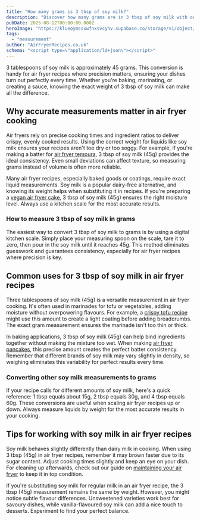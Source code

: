```yaml
---
title: "How many grams is 3 tbsp of soy milk?"
description: "Discover how many grams are in 3 tbsp of soy milk with our simple guide. Perfect for air fryer recipes and precise cooking measurements."
pubDate: 2025-08-12T00:00:00.000Z
heroImage: "https://klueoymssxwfnxsvcyhv.supabase.co/storage/v1/object/public/md/how-many-grams-is-3-tbsp-of-soy-milk-ea47346c.webp"
tags:
  - "measurement"
author: "AirFryerRecipes.co.uk"
schema: "<script type=\"application/ld+json\"></script>"
---
```


<p>3 tablespoons of soy milk is approximately 45 grams. This conversion is handy for air fryer recipes where precision matters, ensuring your dishes turn out perfectly every time. Whether you're baking, marinating, or creating a sauce, knowing the exact weight of 3 tbsp of soy milk can make all the difference.</p>

<h2>Why accurate measurements matter in air fryer cooking</h2>  
<p>Air fryers rely on precise cooking times and ingredient ratios to deliver crispy, evenly cooked results. Using the correct weight for liquids like soy milk ensures your recipes aren't too dry or too soggy. For example, if you're making a batter for <a href=https://www.airfryerrecipe.co.uk/recipes>air fryer tempura</a>, 3 tbsp of soy milk (45g) provides the ideal consistency. Even small deviations can affect texture, so measuring grams instead of volume is often more reliable.</p>  

<p>Many air fryer recipes, especially baked goods or coatings, require exact liquid measurements. Soy milk is a popular dairy-free alternative, and knowing its weight helps when substituting it in recipes. If you're preparing a <a href=https://www.airfryerrecipe.co.uk/recipe-category/cakes>vegan air fryer cake</a>, 3 tbsp of soy milk (45g) ensures the right moisture level. Always use a kitchen scale for the most accurate results.</p>  

<h3>How to measure 3 tbsp of soy milk in grams</h3>  
<p>The easiest way to convert 3 tbsp of soy milk to grams is by using a digital kitchen scale. Simply place your measuring spoon on the scale, tare it to zero, then pour in the soy milk until it reaches 45g. This method eliminates guesswork and guarantees consistency, especially for air fryer recipes where precision is key.</p>  

<h2>Common uses for 3 tbsp of soy milk in air fryer recipes</h2>  
<p>Three tablespoons of soy milk (45g) is a versatile measurement in air fryer cooking. It's often used in marinades for tofu or vegetables, adding moisture without overpowering flavours. For example, a <a href=https://www.airfryerrecipe.co.uk/recipe-category/tofu>crispy tofu recipe</a> might use this amount to create a light coating before adding breadcrumbs. The exact gram measurement ensures the marinade isn't too thin or thick.</p>  

<p>In baking applications, 3 tbsp of soy milk (45g) can help bind ingredients together without making the mixture too wet. When making <a href=https://www.airfryerrecipe.co.uk/air-fryer-conversion-chart>air fryer pancakes</a>, this precise amount creates the perfect batter consistency. Remember that different brands of soy milk may vary slightly in density, so weighing eliminates this variability for perfect results every time.</p>  

<h3>Converting other soy milk measurements to grams</h3>  
<p>If your recipe calls for different amounts of soy milk, here's a quick reference: 1 tbsp equals about 15g, 2 tbsp equals 30g, and 4 tbsp equals 60g. These conversions are useful when scaling air fryer recipes up or down. Always measure liquids by weight for the most accurate results in your cooking.</p>  

<h2>Tips for working with soy milk in air fryer recipes</h2>  
<p>Soy milk behaves slightly differently than dairy milk in cooking. When using 3 tbsp (45g) in air fryer recipes, remember it may brown faster due to its sugar content. Adjust cooking times slightly and keep an eye on your dish. For cleaning up afterwards, check out our guide on <a href=https://www.airfryerrecipe.co.uk/air-fryer-cleaner>maintaining your air fryer</a> to keep it in top condition.</p>  

<p>If you're substituting soy milk for regular milk in an air fryer recipe, the 3 tbsp (45g) measurement remains the same by weight. However, you might notice subtle flavour differences. Unsweetened varieties work best for savoury dishes, while vanilla-flavoured soy milk can add a nice touch to desserts. Experiment to find your perfect balance.</p>